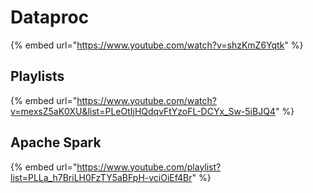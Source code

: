 # Dataproc

{% embed url="https://www.youtube.com/watch?v=shzKmZ6Yqtk" %}

## Playlists

{% embed url="https://www.youtube.com/watch?v=mexsZ5aK0XU&list=PLeOtIjHQdqvFtYzoFL-DCYx_Sw-5iBJQ4" %}

## Apache Spark

{% embed url="https://www.youtube.com/playlist?list=PLLa_h7BriLH0FzTY5aBFpH-vciOiEf4Br" %}
